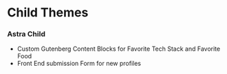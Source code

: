 # Child Themes

### Astra Child
* Custom Gutenberg Content Blocks for Favorite Tech Stack and Favorite Food
* Front End submission Form for new profiles
